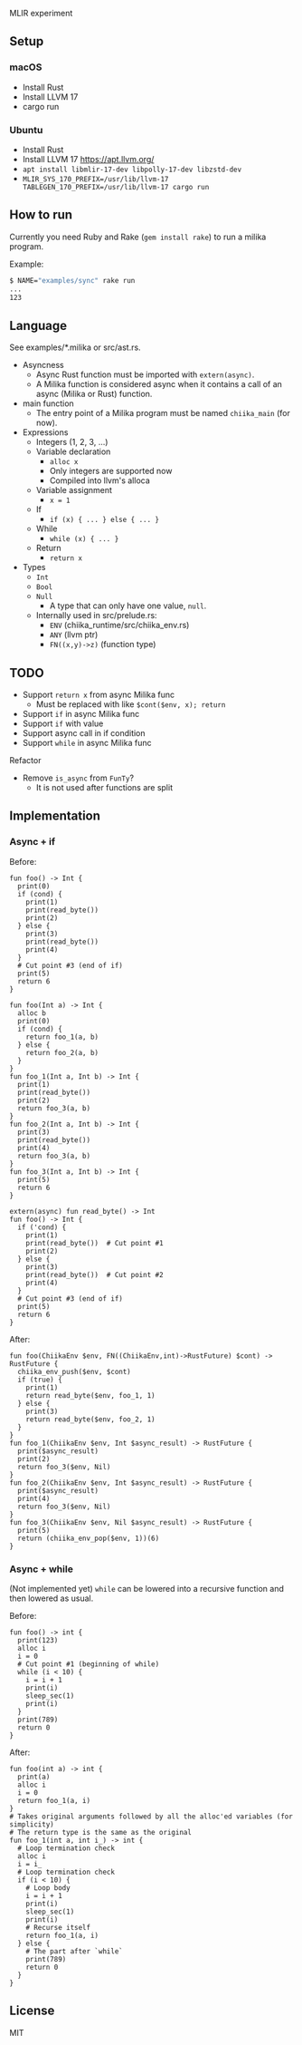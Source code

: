MLIR experiment

## Setup

### macOS

- Install Rust
- Install LLVM 17
- cargo run

### Ubuntu

- Install Rust
- Install LLVM 17 https://apt.llvm.org/
- `apt install libmlir-17-dev libpolly-17-dev libzstd-dev`
- `MLIR_SYS_170_PREFIX=/usr/lib/llvm-17 TABLEGEN_170_PREFIX=/usr/lib/llvm-17 cargo run`

## How to run

Currently you need Ruby and Rake (`gem install rake`) to run a milika program.

Example:

```sh
$ NAME="examples/sync" rake run
...
123
```

## Language

See examples/\*.milika or src/ast.rs.

- Asyncness
  - Async Rust function must be imported with `extern(async)`.
  - A Milika function is considered async when it contains a call of an async (Milika or Rust) function.
- main function
  - The entry point of a Milika program must be named `chiika_main` (for now).
- Expressions
  - Integers (1, 2, 3, ...)
  - Variable declaration
    - `alloc x`
    - Only integers are supported now
    - Compiled into llvm's alloca
  - Variable assignment
    - `x = 1`
  - If
    - `if (x) { ... } else { ... }`
  - While
    - `while (x) { ... }`
  - Return
    - `return x`
- Types
  - `Int`
  - `Bool`
  - `Null`
    - A type that can only have one value, `null`.
  - Internally used in src/prelude.rs:
    - `ENV` (chiika_runtime/src/chiika_env.rs)
    - `ANY` (llvm ptr)
    - `FN((x,y)->z)` (function type)

## TODO

- Support `return x` from async Milika func
  - Must be replaced with like `$cont($env, x); return`
- Support `if` in async Milika func
- Support `if` with value 
- Support async call in if condition
- Support `while` in async Milika func

Refactor

- Remove `is_async` from `FunTy`?
  - It is not used after functions are split

## Implementation

### Async + if

Before:

```
fun foo() -> Int {
  print(0)
  if (cond) {
    print(1)
    print(read_byte())
    print(2)
  } else {
    print(3)
    print(read_byte())
    print(4)
  }
  # Cut point #3 (end of if)
  print(5)
  return 6
}
```

```
fun foo(Int a) -> Int {
  alloc b
  print(0)
  if (cond) {
    return foo_1(a, b)
  } else {
    return foo_2(a, b)
  }
}
fun foo_1(Int a, Int b) -> Int {
  print(1)
  print(read_byte())
  print(2)
  return foo_3(a, b)
}
fun foo_2(Int a, Int b) -> Int {
  print(3)
  print(read_byte())
  print(4)
  return foo_3(a, b)
}
fun foo_3(Int a, Int b) -> Int {
  print(5)
  return 6
}
```

```
extern(async) fun read_byte() -> Int
fun foo() -> Int {
  if ('cond) {
    print(1)
    print(read_byte())  # Cut point #1
    print(2)
  } else {
    print(3)
    print(read_byte())  # Cut point #2
    print(4)
  }
  # Cut point #3 (end of if)
  print(5)
  return 6
}
```

After:

```
fun foo(ChiikaEnv $env, FN((ChiikaEnv,int)->RustFuture) $cont) -> RustFuture {
  chiika_env_push($env, $cont)
  if (true) {
    print(1)
    return read_byte($env, foo_1, 1)
  } else {
    print(3)
    return read_byte($env, foo_2, 1)
  }
}
fun foo_1(ChiikaEnv $env, Int $async_result) -> RustFuture {
  print($async_result)
  print(2)
  return foo_3($env, Nil)
}
fun foo_2(ChiikaEnv $env, Int $async_result) -> RustFuture {
  print($async_result)
  print(4)
  return foo_3($env, Nil)
}
fun foo_3(ChiikaEnv $env, Nil $async_result) -> RustFuture {
  print(5)
  return (chiika_env_pop($env, 1))(6)
}

```

### Async + while

(Not implemented yet) `while` can be lowered into a recursive function and then
lowered as usual.

Before:

```
fun foo() -> int {
  print(123)
  alloc i
  i = 0
  # Cut point #1 (beginning of while)
  while (i < 10) {
    i = i + 1
    print(i)
    sleep_sec(1)
    print(i)
  }
  print(789)
  return 0
}
```

After:

```
fun foo(int a) -> int {
  print(a)
  alloc i
  i = 0
  return foo_1(a, i)
}
# Takes original arguments followed by all the alloc'ed variables (for simplicity)
# The return type is the same as the original
fun foo_1(int a, int i_) -> int {
  # Loop termination check
  alloc i
  i = i_
  # Loop termination check
  if (i < 10) {
    # Loop body
    i = i + 1
    print(i)
    sleep_sec(1)
    print(i)
    # Recurse itself
    return foo_1(a, i)
  } else {
    # The part after `while`
    print(789)
    return 0
  }
}
```

## License

MIT
